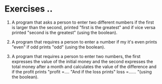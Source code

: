 # Exercises ..

1. A program that asks a person to enter two different numbers if the first is larger than the second, printed "first is the greatest" and if vice versa printed "second is the greatest" (using the boolean).

2. A program that requires a person to enter a number if my it's even prints "even" if odd prints "odd" (using the boolean).

3. A program that requires a person to enter two numbers, the first expresses the value of the initial money and the second expresses the total money after a month and calculates the value of the difference and if the profit prints "profit =.... "And if the loss prints" loss =...... "(using the boolean).
